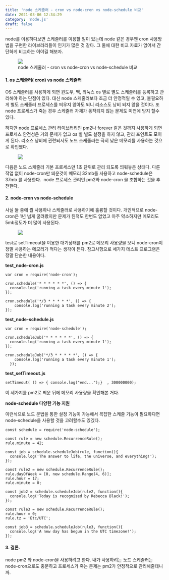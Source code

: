 ```yaml
---
title: 'node 스케줄러 - cron vs node-cron vs node-schedule 비교'
date: 2021-03-06 12:34:29
category: 'node.js'
draft: false
---
```


node를 이용하다보면 스케줄러를 이용할 일이 있는데 node 같은 경우엔 cron 사용방법을 구현한 라이브러리들이 인기가 많은 것 같다. 그 둘에 대한 비교 자료가 없어서 간단하게 비교하는 이야길 해보자. 

<figure class="imageblock alignCenter" data-origin-width="0" data-origin-height="0" data-ke-mobilestyle="widthContent"><span data-url="https://blog.kakaocdn.net/dn/G7K61/btqZqps4wbJ/fZqVOCF2eMlfXWRsffMcD1/img.png" data-lightbox="lightbox" data-alt="node 스케줄러 - cron vs node-cron vs node-schedule 비교"><img src="https://blog.kakaocdn.net/dn/G7K61/btqZqps4wbJ/fZqVOCF2eMlfXWRsffMcD1/img.png" srcset="https://img1.daumcdn.net/thumb/R1280x0/?scode=mtistory2&amp;fname=https%3A%2F%2Fblog.kakaocdn.net%2Fdn%2FG7K61%2FbtqZqps4wbJ%2FfZqVOCF2eMlfXWRsffMcD1%2Fimg.png" data-origin-width="0" data-origin-height="0" data-ke-mobilestyle="widthContent"></span><figcaption>node 스케줄러 - cron vs node-cron vs node-schedule 비교</figcaption></figure>

#### **1\. os 스케줄러( cron) vs node 스케줄러**

OS 스케줄러를 사용하게 되면 윈도우, 맥, 리눅스 os 별로 별도 스케줄러를 등록하고 관리해야 하는 단점이 있다. 대신 node 스케줄러보다 조금 더 안정적일 수 있고, 불필요하게 별도 스케줄러 프로세스를 띄우지 않아도 되니 리소스도 낭비 되지 않을 것이다. 또 node 프로세스가 죽는 경우 스케줄러 자체가 동작되지 않는 문제도 미연에 방지 할수 있다. 

하지만 node 프로세스 관리 라이브러리인 pm2나 forever 같은 것까지 사용하게 되면 프로세스 안전성은 거의 문제가 없고 os 별 별도 설정을 하지 않고, 관리 포인트도 모이게 된다. 리소스 낭비에 관련되서도 노드 스케줄러는 극히 낮은 메모리를 사용하는 것으로 확인했다. 

<figure class="imageblock alignCenter" data-origin-width="0" data-origin-height="0" data-ke-mobilestyle="widthContent"><span data-url="https://blog.kakaocdn.net/dn/BbfPB/btqZjwm9aIH/FBM0vXrkxrWDHfVUuaxUtk/img.png" data-lightbox="lightbox" data-alt=""><img src="https://blog.kakaocdn.net/dn/BbfPB/btqZjwm9aIH/FBM0vXrkxrWDHfVUuaxUtk/img.png" srcset="https://img1.daumcdn.net/thumb/R1280x0/?scode=mtistory2&amp;fname=https%3A%2F%2Fblog.kakaocdn.net%2Fdn%2FBbfPB%2FbtqZjwm9aIH%2FFBM0vXrkxrWDHfVUuaxUtk%2Fimg.png" data-origin-width="0" data-origin-height="0" data-ke-mobilestyle="widthContent"></span></figure>

다음은 노드 스케줄러 기본 프로세스만 1초 단위로 관리 되도록 띄워놓은 상태다. 다른 작업 없이 node-cron만 띄운것이 메모리 32mb를 사용하고 node-schedule은 37mb 를 사용한다.  node 프로세스 관리인 pm2와 node-cron 을 조합하는 것을 추천한다. 

#### **2\. node-cron vs node-schedule** 

사실 둘 중에 뭘 사용하나 스케줄러로 사용하기에 훌륭할 것이다. 개인적으로 node-cron은 1년 넘게 굴려봤지만 문제가 된적도 한번도 없었고 아주 약소하지만 메모리도 5mb정도가 더 많이 사용된다. 

<figure class="imageblock alignCenter" data-origin-width="0" data-origin-height="0" data-ke-mobilestyle="widthContent"><span data-url="https://blog.kakaocdn.net/dn/cCyLdR/btqZqoAVTzF/tyBcsTIeJFtgc5orVK0Zt0/img.png" data-lightbox="lightbox" data-alt=""><img src="https://blog.kakaocdn.net/dn/cCyLdR/btqZqoAVTzF/tyBcsTIeJFtgc5orVK0Zt0/img.png" srcset="https://img1.daumcdn.net/thumb/R1280x0/?scode=mtistory2&amp;fname=https%3A%2F%2Fblog.kakaocdn.net%2Fdn%2FcCyLdR%2FbtqZqoAVTzF%2FtyBcsTIeJFtgc5orVK0Zt0%2Fimg.png" data-origin-width="0" data-origin-height="0" data-ke-mobilestyle="widthContent"></span></figure>

test로 setTimeout을 이용한 대기상태를 pm2로 메모리 사용량을 보니 node-cron이 정말 사용하는 메모리가 적다는 생각이 든다. 참고사항으로 세가지 테스트 프로그램은 정말 단순한 내용이다. 

**test\_node-cron.js**

    var cron = require('node-cron');
    
    cron.schedule('* * * * * *', () => {
      console.log('running a task every minute 1');
    });
    
    cron.schedule('*/3 * * * * *', () => {
        console.log('running a task every minute 2');
    });

**test\_node-schedule.js**

    var cron = require('node-schedule');
    
    cron.scheduleJob('* * * * * *', () => {
      console.log('running a task every minute 1');
    });
    
    cron.scheduleJob('*/3 * * * * *', () => {
        console.log('running a task every minute 1');
      });

**test\_setTimeout.js**

    setTimeout( () => { console.log("end...");}  , 300000000);

이 세가지를 pm2로 띄운 뒤에 메모리 사용량을 확인해본 거다. 

**node-schedule 다양한 기능 지원**

이런식으로 노드 문법을 통한 설정 기능이 가능해서 복잡한 스케줄 기능이 필요하다면 node-schedule을 사용할 것을 고려할수도 있겠다. 

    const schedule = require('node-schedule');
    
    const rule = new schedule.RecurrenceRule();
    rule.minute = 42;
    
    const job = schedule.scheduleJob(rule, function(){
      console.log('The answer to life, the universe, and everything!');
    });
    
    const rule2 = new schedule.RecurrenceRule();
    rule.dayOfWeek = [0, new schedule.Range(4, 6)];
    rule.hour = 17;
    rule.minute = 0;
    
    const job2 = schedule.scheduleJob(rule2, function(){
      console.log('Today is recognized by Rebecca Black!');
    });
    
    const rule3 = new schedule.RecurrenceRule();
    rule.hour = 0;
    rule.tz = 'Etc/UTC';
    
    const job3 = schedule.scheduleJob(rule3, function(){
      console.log('A new day has begun in the UTC timezone!');
    });

#### **3\. 결론.**

node pm2 와 node-cron을 사용하려고 한다. 내가 사용하려는 노드 스케줄러는 node-cron으로도 충분하고 프로세스가 죽는 문제는 pm2가 안정적으로 관리해줄테니까.
